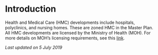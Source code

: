 # Introduction

Health and Medical Care (HMC) developments include hospitals, polyclinics, and nursing homes. These are zoned HMC in the Master Plan. All HMC developments are licensed by the Ministry of Health (MOH). For more details on MOH’s licensing requirements, see this [link](https://elis.moh.gov.sg/elis/).

*Last updated on 5 July 2019*
